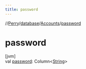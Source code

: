 ```yaml
---
title: password
---
```

//[Perry](../../../index.html)/[database](../index.html)/[Accounts](index.html)/[password](password.html)



# password



[jvm]\
val [password](password.html): Column&lt;[String](https://kotlinlang.org/api/latest/jvm/stdlib/kotlin/-string/index.html)&gt;




